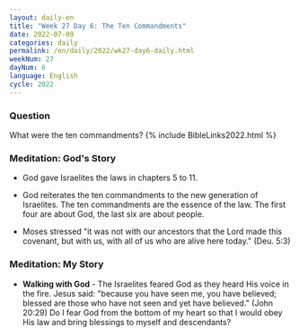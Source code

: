 ```yaml
---
layout: daily-en
title: "Week 27 Day 6: The Ten Commandments"
date: 2022-07-09
categories: daily
permalink: /en/daily/2022/wk27-day6-daily.html
weekNum: 27
dayNum: 6
language: English
cycle: 2022
---
```


### Question     
What were the ten commandments?
{% include BibleLinks2022.html %} 

### Meditation: God's Story   
+ God gave Israelites the laws in chapters 5 to 11. 

+ God reiterates the ten commandments to the new generation of Israelites. The ten commandments are the essence of the law. The first four are about God, the last six are about people. 

+ Moses stressed "it was not with our ancestors that the Lord made this covenant, but with us, with all of us who are alive here today." (Deu. 5:3) 

### Meditation: My Story   
+ **Walking with God** - The Israelites feared God as they heard His voice in the fire. Jesus said: "because you have seen me, you have believed; blessed are those who have not seen and yet have believed." (John 20:29) Do I fear God from the bottom of my heart so that I would obey His law and bring blessings to myself and descendants? 
